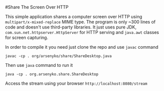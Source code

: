 #Share The Screen Over HTTP

This simple application shares a computer screen over HTTP using `multipart/x-mixed-replace` MIME type. The program is only ~300 lines of code and doesn't use third-party libraries. It just uses pure JDK, `com.sun.net.httpserver.HttpServer` for HTTP serving and `java.awt` classes for screen capturing.

In order to compile it you need just clone the repo and use `javac` command
```
javac -cp . org/arsenyko/share/ShareDesktop.java
```
Then use `java` command to run it
```
java -cp . org.arsenyko.share.ShareDesktop
```
Access the stream using your browser `http://localhost:8080/stream`